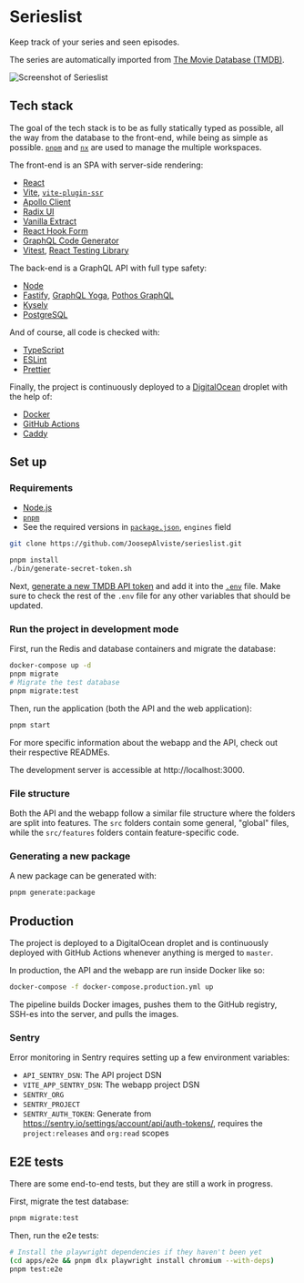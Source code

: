 # Serieslist

Keep track of your series and seen episodes.

The series are automatically imported from [The Movie Database (TMDB)](https://www.themoviedb.org/).

![Screenshot of Serieslist](https://github.com/JoosepAlviste/serieslist/assets/9450943/28e12199-4d9c-4e05-8c9b-3648e4e7f482)


## Tech stack

The goal of the tech stack is to be as fully statically typed as possible, all 
the way from the database to the front-end, while being as simple as possible. 
[`pnpm`](https://pnpm.io/) and [`nx`](https://nx.dev/) are used to manage the 
multiple workspaces.

The front-end is an SPA with server-side rendering:

- [React](https://react.dev/)
- [Vite](https://vitejs.dev/), [`vite-plugin-ssr`](https://vite-plugin-ssr.com/)
- [Apollo Client](https://www.apollographql.com/docs/react/)
- [Radix UI](https://www.radix-ui.com/)
- [Vanilla Extract](https://vanilla-extract.style/)
- [React Hook Form](https://react-hook-form.com/)
- [GraphQL Code Generator](https://the-guild.dev/graphql/codegen)
- [Vitest](https://vitest.dev/), [React Testing Library](https://testing-library.com/docs/react-testing-library/)

The back-end is a GraphQL API with full type safety:

- [Node](https://nodejs.org/)
- [Fastify](https://www.fastify.io/), [GraphQL Yoga](https://the-guild.dev/graphql/yoga-server), [Pothos GraphQL](https://pothos-graphql.dev/)
- [Kysely](https://github.com/koskimas/kysely)
- [PostgreSQL](https://www.postgresql.org/)

And of course, all code is checked with:

- [TypeScript](https://www.typescriptlang.org/)
- [ESLint](https://eslint.org/)
- [Prettier](prettier.io/)

Finally, the project is continuously deployed to a 
[DigitalOcean](digitalocean.com/) droplet with the help of:

- [Docker](https://www.docker.com/)
- [GitHub Actions](https://github.com/features/actions)
- [Caddy](https://caddyserver.com/)


## Set up

### Requirements

- [Node.js](https://nodejs.org/)
- [`pnpm`](https://pnpm.io/)
- See the required versions in [`package.json`](package.json), `engines` field

```bash
git clone https://github.com/JoosepAlviste/serieslist.git

pnpm install
./bin/generate-secret-token.sh
```

Next, [generate a new TMDB API token](https://www.themoviedb.org/settings/api) 
and add it into the [`.env`](.env) file. Make sure to check the rest of the 
`.env` file for any other variables that should be updated.

### Run the project in development mode

First, run the Redis and database containers and migrate the database:

```sh
docker-compose up -d
pnpm migrate
# Migrate the test database
pnpm migrate:test
```

Then, run the application (both the API and the web application):

```sh
pnpm start
```

For more specific information about the webapp and the API, check out their 
respective READMEs.

The development server is accessible at http://localhost:3000.


### File structure

Both the API and the webapp follow a similar file structure where the folders 
are split into features. The `src` folders contain some general, "global" files, 
while the `src/features` folders contain feature-specific code.


### Generating a new package

A new package can be generated with:

```sh
pnpm generate:package
```


## Production

The project is deployed to a DigitalOcean droplet and is continuously deployed 
with GitHub Actions whenever anything is merged to `master`.

In production, the API and the webapp are run inside Docker like so:

```sh
docker-compose -f docker-compose.production.yml up
```

The pipeline builds Docker images, pushes them to the GitHub registry, SSH-es 
into the server, and pulls the images.

### Sentry

Error monitoring in Sentry requires setting up a few environment variables:

- `API_SENTRY_DSN`: The API project DSN
- `VITE_APP_SENTRY_DSN`: The webapp project DSN
- `SENTRY_ORG`
- `SENTRY_PROJECT`
- `SENTRY_AUTH_TOKEN`: Generate from 
  https://sentry.io/settings/account/api/auth-tokens/, requires the 
  `project:releases` and `org:read` scopes


## E2E tests

There are some end-to-end tests, but they are still a work in progress.

First, migrate the test database:

```sh
pnpm migrate:test
```

Then, run the e2e tests:

```sh
# Install the playwright dependencies if they haven't been yet
(cd apps/e2e && pnpm dlx playwright install chromium --with-deps)
pnpm test:e2e
```

